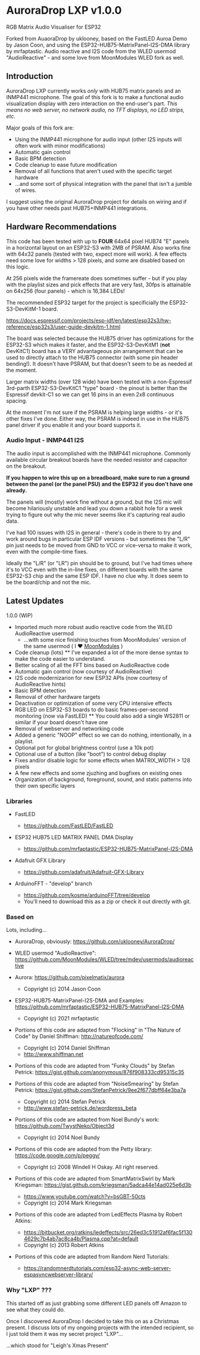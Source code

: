 # AuroraDrop LXP v1.0.0

RGB Matrix Audio Visualiser for ESP32

Forked from AuaoraDrop by uklooney, based on the FastLED Auroa Demo by Jason Coon, and using the ESP32-HUB75-MatrixPanel-I2S-DMA library by mrfaptastic. Audio reactive and I2S code from the WLED usermod "AudioReactive" - and some love from MoonModules WLED fork as well. 

## Introduction

AuroraDrop LXP currently works *only* with HUB75 matrix panels and an INMP441 microphone. The goal of this fork is to make a functional audio visualization display with zero interaction on the end-user's part. *This means no web server, no network audio, no TFT displays, no LED strips, etc.*

Major goals of this fork are:

* Using the INMP441 microphone for audio input (other I2S inputs will often work with minor modifications)
* Automatic gain control
* Basic BPM detection
* Code cleanup to ease future modification
* Removal of all functions that aren't used with the specific target hardware
* ...and some sort of physical integration with the panel that isn't a jumble of wires.

I suggest using the original AuroraDrop project for details on wiring and if you have other needs past HUB75+INMP441 integrations.

## Hardware Recommendations

This code has been tested with up to **FOUR** 64x64 pixel HUB74 "E" panels in a horizontal layout on an ESP32-S3 with 2MB of PSRAM. Also works fine with 64x32 panels (tested with two, expect more will work). A few effects need some love for widths > 128 pixels, and some are disabled based on this logic.

At 256 pixels wide the framereate does sometimes suffer - but if you play with the playlist sizes and pick effects that are very fast, 30fps is attainable on 64x256 (four panels) - which is 16,384 LEDs!

The recommended ESP32 target for the project is specificially the ESP32-S3-DevKitM-1 board. 

https://docs.espressif.com/projects/esp-idf/en/latest/esp32s3/hw-reference/esp32s3/user-guide-devkitm-1.html

The board was selected because the HUB75 driver has optimizations for the ESP32-S3 which makes it faster, and the ESP32-S3-DevKitM1 (**not** DevKitC1) board has a VERY advantageous pin arrangement that can be used to directly attach to the HUB75 connector (with some pin header bending!). It doesn't have PSRAM, but that doesn't seem to be as needed at the moment.

Larger matrix widths (over 128 wide) have been tested with a non-Espressif 3rd-parth ESP32-S3-DevKitC1 "type" board - the pinout is better than the Espressif devkit-C1 so we can get 16 pins in an even 2x8 continuous spacing. 

At the moment I'm not sure if the PSRAM is helping large widths - or it's other fixes I've done. Either way, the PSRAM is indeed in use in the HUB75 panel driver if you enable it and your board supports it.

### Audio Input - INMP441 I2S ###

The audio input is accomplished with the INMP441 microphone. Commonly available circular breakout boards have the needed resistor and capacitor on the breakout.

**If you happen to wire this up on a breadboard, make sure to run a ground between the panel (or the panel PSU) and the ESP32 if you don't have one already.**

The panels will (mostly) work fine without a ground, but the I2S mic will become hilariously unstable and lead you down a rabbit hole for a week trying to figure out why the mic never seems like it's capturing real audio data. 

I've had 100 issues with I2S in general - there's code in there to try and work around bugs in particular ESP IDF versions - but sometimes the "L/R" pin just needs to be moved from GND to VCC or vice-versa to make it work, even with the compile-time fixes.

Ideally the "L/R" (or "LR") pin should be to ground, but I've had times where it's to VCC even with the in-line fixes, on different boards with the same ESP32-S3 chip and the same ESP IDF. I have no clue why. It does seem to be the board/chip and not the mic.

## Latest Updates

1.0.0 (WIP)
* Imported much more robust audio reactive code from the WLED AudioReactive usermod
  * ...with some nice finishing touches from MoonModules' version of the same usermod ( I :heart: [MoonModules](https://github.com/MoonModules/WLED) )
* Code cleanup (lots)
** I've expanded a lot of the more dense syntax to make the code easier to understand. 
* Better scaling of all the FFT bins based on AudioReactive code  
* Automatic gain control (now courtesy of AudioReactive)
* I2S code modernizarion for new ESP32 APIs (now courtesy of AudioReactive hints)
* Basic BPM detection
* Removal of other hardware targets
* Deactivation or optimization of some very CPU intensive effects
* RGB LED on ESP32-S3 boards to do basic frames-per-second monitoring (now via FastLED)
** You could also add a single WS2811 or similar if your board doesn't have one
* Removal of webserver and networking code
* Added a generic "NOOP" effect so we can do nothing, intentionally, in a playlist.
* Optional pot for global brightness control (use a 10k pot)
* Optional use of a button (like "boot") to control debug display
* Fixes and/or disable logic for some effects when MATRIX_WIDTH > 128 pixels
* A few new effects and some zjuzhing and bugfixes on existing ones
* Organization of background, foreground, sound, and static patterns into their own specific layers

### Libraries

 * FastLED
    * https://github.com/FastLED/FastLED

 * ESP32 HUB75 LED MATRIX PANEL DMA Display
    * https://github.com/mrfaptastic/ESP32-HUB75-MatrixPanel-I2S-DMA

 * Adafruit GFX Library
    * https://github.com/adafruit/Adafruit-GFX-Library

 * ArduinoFFT - "develop" branch
    * https://github.com/kosme/arduinoFFT/tree/develop
    * You'll need to download this as a zip or check it out directly with git.

### Based on

 Lots, including...

 * AuroraDrop, obviously: https://github.com/uklooney/AuroraDrop/

 * WLED usermod "AudioReactive": https://github.com/MoonModules/WLED/tree/mdev/usermods/audioreactive
 
 * Aurora: https://github.com/pixelmatix/aurora
   * Copyright (c) 2014 Jason Coon

 * ESP32-HUB75-MatrixPanel-I2S-DMA and Examples: https://github.com/mrfaptastic/ESP32-HUB75-MatrixPanel-I2S-DMA
   * Copyright (c) 2021 mrfaptastic
   
 * Portions of this code are adapted from "Flocking" in "The Nature of Code" by Daniel Shiffman: http://natureofcode.com/
   * Copyright (c) 2014 Daniel Shiffman
   * http://www.shiffman.net

 * Portions of this code are adapted from "Funky Clouds" by Stefan Petrick: https://gist.github.com/anonymous/876f908333cd95315c35
 * Portions of this code are adapted from "NoiseSmearing" by Stefan Petrick: https://gist.github.com/StefanPetrick/9ee2f677dbff64e3ba7a
   * Copyright (c) 2014 Stefan Petrick
   * http://www.stefan-petrick.de/wordpress_beta

 * Portions of this code are adapted from Noel Bundy's work: https://github.com/TwystNeko/Object3d
   * Copyright (c) 2014 Noel Bundy
 
 * Portions of this code are adapted from the Petty library: https://code.google.com/p/peggy/
   * Copyright (c) 2008 Windell H Oskay.  All right reserved.

 * Portions of this code are adapted from SmartMatrixSwirl by Mark Kriegsman: https://gist.github.com/kriegsman/5adca44e14ad025e6d3b
   * https://www.youtube.com/watch?v=bsGBT-50cts
   * Copyright (c) 2014 Mark Kriegsman

 * Portions of this code are adapted from LedEffects Plasma by Robert Atkins:
   * https://bitbucket.org/ratkins/ledeffects/src/26ed3c51912af6fac5f1304629c7b4ab7ac8ca4b/Plasma.cpp?at=default
   * Copyright (c) 2013 Robert Atkins

 * Portions of this code are adapted from Random Nerd Tutorials:
   * https://randomnerdtutorials.com/esp32-async-web-server-espasyncwebserver-library/

### Why "LXP" ???

This started off as just grabbing some different LED panels off Amazon to see what they could do.

Once I discovered AuroraDrop I decided to take this on as a Christmas present. I discuss lots of my ongoing projects with the intended recipient, so I just told them it was my secret project "LXP"... 

...which stood for "Leigh's Xmas Present"

